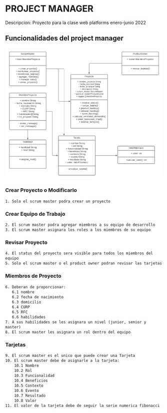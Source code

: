 # PROJECT MANAGER 

Descripcion: Proyecto para la clase web platforms enero-junio 2022

## Funcionalidades del project manager

![Proyecto Diagrama Clases](https://github.com/329904/proyectoWp/blob/main/DiagramaClasesProjectManager.png)

### Crear Proyecto o Modificarlo
    1. Solo el scrum master podra crear un proyecto

### Crear Equipo de Trabajo
    2. El scrum master podra agregar miembros a su equipo de desarrollo
    3. El scrum master asignara los roles a los miembros de su equipo

### Revisar Proyecto
    4. El status del proyecto sera visible para todos los miembros del equipo
    5. Solo el scrum master o el product owner podran revisar las tarjetas
    
### Miembros de Proyecto
    6. Deberan de proporcionar:
       6.1 nombre 
       6.2 fecha de nacimiento
       6.3 domicilio
       6.4 CURP
       6.5 RFC
       6.6 habilidades
    7. A sus habilidades se les asignara un nivel (junior, senior y master)
    8. El scrum master les asignara un rol dentro del equipo
    
### Tarjetas
    9. El scrum master es el unico que puede crear una Tarjeta
    10. El scrum master debe de asignarle a la tarjeta: 
        10.1 Nombre
        10.2 Rol
        10.3 Funcionalidad
        10.4 Beneficios
        10.5 Contexto
        10.6 Evento 
        10.7 Resultado
        10.8 Valor
    11. El valor de la tarjeta debe de seguir la serie numerica fibonacci
    
    

